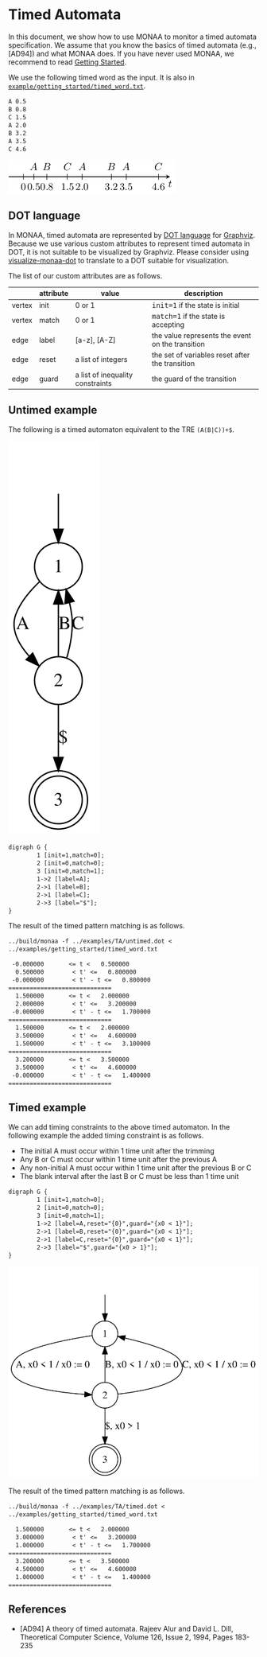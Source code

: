 Timed Automata
==============

In this document, we show how to use MONAA to monitor a timed automata specification. We assume that you know the basics of timed automata (e.g., [AD94]) and what MONAA does. If you have never used MONAA, we recommend to read [Getting Started](./getting_started.md).

We use the following timed word as the input. It is also in
[`example/getting_started/timed_word.txt`](https://github.com/MasWag/monaa/blob/master/examples/getting_started/timed_word.txt).

```
A 0.5
B 0.8
C 1.5
A 2.0
B 3.2
A 3.5
C 4.6
```

![The example timed word](./fig/getting_started/timed_word.png)

DOT language
------------

In MONAA, timed automata are represented by [DOT language](https://www.graphviz.org/doc/info/lang.html) for [Graphviz](https://www.graphviz.org/doc/info/lang.html). Because we use various custom attributes to represent timed automata in DOT, it is not suitable to be visualized by Graphviz. Please consider using [visualize-monaa-dot](https://github.com/MasWag/visualize-monaa-dot) to translate to a DOT suitable for visualization.

The list of our custom attributes are as follows.

<table>
<thead>
<tr class="header">
<th></th>
<th>attribute</th>
<th>value</th>
<th>description</th>
</tr>
</thead>
<tbody>
<tr class="odd">
<td>vertex</td>
<td>init</td><td>0 or 1</td><td><tt>init=1</tt> if the state is initial</td></tr>
<tr class="even">
<td>vertex</td><td>match</td><td>0 or 1</td><td><tt>match=1</tt> if the state is accepting</td>
</tr>
<tr class="odd">
<td>edge</td><td>label</td><td>[a-z], [A-Z]</td><td>the value represents the event on the transition</td>
</tr>
<tr class="even">
<td>edge</td><td>reset</td><td>a list of integers</td><td>the set of variables reset after the transition</td>
</tr>
<tr class="odd">
<td>edge</td><td>guard</td><td>a list of inequality constraints</td><td>the guard of the transition</td>
</tr>
</tbody>
</table>

Untimed example
---------------

The following is a timed automaton equivalent to the TRE `(A(B|C))+$`.

![untimed example](./fig/TA/untimed.svg)

```
digraph G {
        1 [init=1,match=0];
        2 [init=0,match=0];
        3 [init=0,match=1];
        1->2 [label=A];
        2->1 [label=B];
        2->1 [label=C];
        2->3 [label="$"];
}
```

The result of the timed pattern matching is as follows.

```
../build/monaa -f ../examples/TA/untimed.dot < ../examples/getting_started/timed_word.txt
```

```
 -0.000000       <= t <   0.500000
  0.500000        < t' <=   0.800000
 -0.000000        < t' - t <=   0.800000
=============================
  1.500000       <= t <   2.000000
  2.000000        < t' <=   3.200000
 -0.000000        < t' - t <=   1.700000
=============================
  1.500000       <= t <   2.000000
  3.500000        < t' <=   4.600000
  1.500000        < t' - t <=   3.100000
=============================
  3.200000       <= t <   3.500000
  3.500000        < t' <=   4.600000
 -0.000000        < t' - t <=   1.400000
=============================
```

Timed example
-------------

We can add timing constraints to the above timed automaton. In the following example the added timing constraint is as follows.

- The initial A must occur within 1 time unit after the trimming
- Any B or C must occur within 1 time unit after the previous A
- Any non-initial A must occur within 1 time unit after the previous B or C
- The blank interval after the last B or C must be less than 1 time unit

```
digraph G {
        1 [init=1,match=0];
        2 [init=0,match=0];
        3 [init=0,match=1];
        1->2 [label=A,reset="{0}",guard="{x0 < 1}"];
        2->1 [label=B,reset="{0}",guard="{x0 < 1}"];
        2->1 [label=C,reset="{0}",guard="{x0 < 1}"];
        2->3 [label="$",guard="{x0 > 1}"];
}
```

![timed example](./fig/TA/timed.svg)

The result of the timed pattern matching is as follows.

```
../build/monaa -f ../examples/TA/timed.dot < ../examples/getting_started/timed_word.txt
```

```
  1.500000       <= t <   2.000000
  3.000000        < t' <=   3.200000
  1.000000        < t' - t <=   1.700000
=============================
  3.200000       <= t <   3.500000
  4.500000        < t' <=   4.600000
  1.000000        < t' - t <=   1.400000
=============================
```

References
-------------

- [AD94] A theory of timed automata. Rajeev Alur and David L. Dill, Theoretical Computer Science, Volume 126, Issue 2, 1994, Pages 183-235
